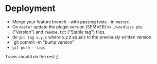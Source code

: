 # Deployment

* Merge your feature branch - with passing tests - in `master`.
* On `master` update the plugin version (SEMVER) in `./wordless.php` ("Version") and `readme.txt` ("Stable tag") files.
* do `git tag x.y.x` where *x.y.z* equals to the previously written version.
* `git commit -m "bump version"
* `git push --tags`

Travis should do the rest ;)
